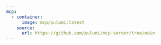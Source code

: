 ```yaml
---
mcp:
  - container:
      image: mcp/pulumi:latest
    source:
      url: https://github.com/pulumi/mcp-server/tree/main
---
```

